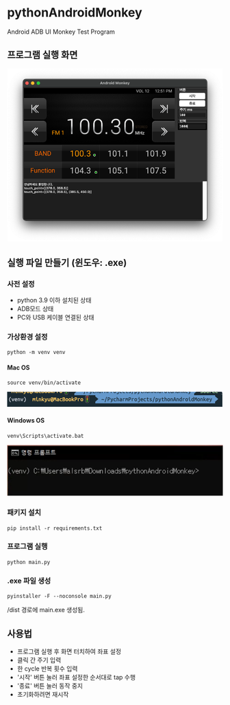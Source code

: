 # pythonAndroidMonkey
Android ADB UI Monkey Test Program

## 프로그램 실행 화면

![img.png](img.png)

## 실행 파일 만들기 (윈도우: .exe)

### 사전 설정

- python 3.9 이하 설치된 상태
- ADB모드 상태
- PC와 USB 케이블 연결된 상태

### 가상환경 설정

    python -m venv venv

#### Mac OS

    source venv/bin/activate

![img_2.png](img_2.png)

#### Windows OS

    venv\Scripts\activate.bat

![img_1.png](img_1.png)

### 패키지 설치

    pip install -r requirements.txt

### 프로그램 실행

    python main.py

### .exe 파일 생성

    pyinstaller -F --noconsole main.py

/dist 경로에 main.exe 생성됨.

## 사용법

- 프로그램 실행 후 화면 터치하여 좌표 설정
- 클릭 간 주기 입력
- 한 cycle 반복 횟수 입력
- '시작' 버튼 눌러 좌표 설정한 순서대로 tap 수행
- '종료' 버튼 눌러 동작 중지
- 초기화하려면 재시작
